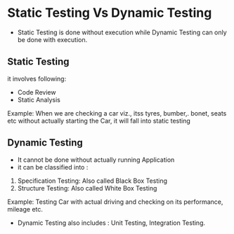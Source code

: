

# Static Testing Vs Dynamic Testing

- Static Testing is done without execution while Dynamic Testing can only be done with execution. 

## Static Testing
it involves following:
- Code Review 
- Static Analysis 

Example: When we are checking a car viz., itss tyres, bumber,. bonet, seats etc without actually starting the Car, it will fall into static testing 

## Dynamic Testing 

- It cannot be done without actually running Application
- it can be classified into : 
1. Specification Testing: Also called Black Box Testing 
2. Structure Testing: Also called White Box Testing

Example: Testing Car with actual driving and checking on its performance, mileage etc. 

- Dynamic Testing also includes : Unit Testing, Integration Testing. 





